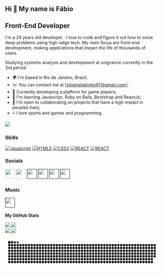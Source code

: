 ## Hi 👋 My name is Fábio


<h2>Front-End Developer</h2>


I'm a 24 years old developer . I love to code and figure it out how to solve deep problems using high-edge tech. My main focus are front-end development, making applications that impact the life of thousands of users.

Studying systems analysis and development at unigranrio currently in the 3rd period

* 🌍 I'm based in Rio de Janeiro, Brazil;
* ✉️  You can contact me at [silveirafabinho97@gmail.com];
* 🚀 Currently developing a platform for game players;
* 🧠 I'm learning Javascript, Ruby on Rails, Bootstrap and ReactJs;
* 🤝  I'm open to collaborating on projects that have a high impact in peoples lives;
* ⚡ I love sports and games and programming.

<a href="https://www.github.com/eoBIN97" target="_blank" rel="noreferrer"><img
src="https://img.shields.io/github/followers/eoBIN97?logo=github&style=for-the-badge&color=3382ed&labelColor=171717" /></a>

  
### Skills 
<p align="left">
<a href="" target="_blank" rel="noreferrer"><img src="https://raw.githubusercontent.com/danielcranney/readme-generator/main/public/icons/skills/html5-colored.svg" width="36" height="36" alt="Javascript" /></a>
  <a href="" target="_blank" rel="noreferrer"><img src="https://raw.githubusercontent.com/danielcranney/readme-generator/main/public/icons/skills/css3-colored.svg" width="36" height="36" alt="HTML5" /></a>
  <a href="https://developer.mozilla.org/en-US/docs/Web/JavaScript" target="_blank" rel="noreferrer"><img src="https://raw.githubusercontent.com/danielcranney/readme-generator/main/public/icons/skills/javascript-colored.svg" width="36" height="36" alt="CSS3" /></a>
   <a href="" target="_blank" rel="noreferrer"><img src="https://raw.githubusercontent.com/danielcranney/readme-generator/main/public/icons/skills/react-colored.svg" width="36" height="36" alt="REACT" /></a>
  <a href="" target="_blank" rel="noreferrer"><img src="https://raw.githubusercontent.com/danielcranney/readme-generator/main/public/icons/skills/bootstrap-colored.svg" width="36" height="36" alt="REACT" /></a>
</p>

### Socials
<p align="left">
  <a href="https://discord.com/channels/@me/1012141314537701436" target="_blank" rel="noreferrer"><img src="https://raw.githubusercontent.com/danielcranney/readme-generator/main/public/icons/socials/discord.svg" width="32" height="32" /></a>
  <a href="https://www.github.com/eoBIN97" target="_blank" rel="noreferrer"><img src="https://raw.githubusercontent.com/danielcranney/readme-generator/main/public/icons/socials/github-dark.svg" width="32" height="32" /></a>
<a href="" target="_blank" rel="noreferrer"><img src="https://raw.githubusercontent.com/danielcranney/readme-generator/main/public/icons/socials/linkedin.svg" width="32" height="32" /></a>
  <a href="" target="_blank" rel="noreferrer"><img src="https://raw.githubusercontent.com/danielcranney/readme-generator/main/public/icons/socials/twitter.svg" width="32" height="32" /></a>
  <a href="" target="_blank" rel="noreferrer"><img src="https://raw.githubusercontent.com/danielcranney/readme-generator/main/public/icons/socials/instagram.svg" width="32" height="32" /></a>
   <a href="" target="_blank" rel="noreferrer"><img src="https://raw.githubusercontent.com/danielcranney/readme-generator/main/public/icons/socials/facebook.svg" width="32" height="32" /></a>
  </p>
  
  ### Music
  <a href="" target="_blank" rel="noreferrer"><img src="https://sco.wikipedia.org/wiki/Spotify#/media/File:Spotify_logo_with_text.svg" width="32" height="32" /></a>
  


   <b>My GitHub Stats</b>

   <div>
  <a href="">
  <img height="150em" src="https://github-readme-stats-peguimasid.vercel.app/api?username=eoBIN97&show_icons=true&hide=&count_private=true&title_color=3382ed&text_color=ffffff&icon_color=3382ed&bg_color=171717&hide_border=true&show_icons=true"%20alt="peguimasid%27s%20GitHub%20stats"/>
  <img height="150em" src="https://github-readme-stats-peguimasid.vercel.app/api/top-langs/?username=eoBIN97&layout=compact&title_color=3382ed&text_color=ffffff&icon_color=3382ed&bg_color=171717&hide_border=true&locale=en&custom_title=Top%20%Languages"%20alt="Top%20Languages"/></br>
  <img height="150em" src="https://activity-graph.herokuapp.com/graph?username=eoBIN97&bg_color=171717&color=ffffff&line=3382ed&point=ffffff&area_color=171717&area=true&hide_border=true&custom_title=GitHub%20Commits%20Graph"%20alt="GitHub%20Commits%20Graph"/>
  <img height="150em" src="https://github-readme-streak-stats.herokuapp.com/?user=eoBIN97&stroke=ffffff&background=171717&ring=3382ed&fire=3382ed&currStreakNum=ffffff&currStreakLabel=3382ed&sideNums=ffffff&sideLabels=ffffff&dates=ffffff&hide_border=true"/>
</div>
 
  ![Snake animation](https://github.com/eoBIN97/eoBIN97/blob/output/github-contribution-grid-snake.svg)
 
</div>
